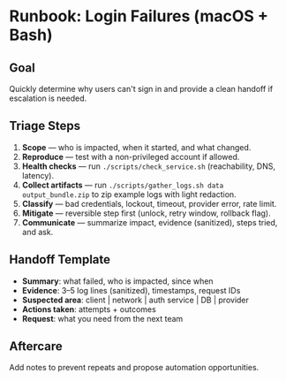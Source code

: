 # Runbook: Login Failures (macOS + Bash)

## Goal
Quickly determine why users can't sign in and provide a clean handoff if escalation is needed.

## Triage Steps
1. **Scope** — who is impacted, when it started, and what changed.
2. **Reproduce** — test with a non-privileged account if allowed.
3. **Health checks** — run `./scripts/check_service.sh` (reachability, DNS, latency).
4. **Collect artifacts** — run `./scripts/gather_logs.sh data output_bundle.zip` to zip example logs with light redaction.
5. **Classify** — bad credentials, lockout, timeout, provider error, rate limit.
6. **Mitigate** — reversible step first (unlock, retry window, rollback flag).
7. **Communicate** — summarize impact, evidence (sanitized), steps tried, and ask.

## Handoff Template
- **Summary**: what failed, who is impacted, since when
- **Evidence**: 3–5 log lines (sanitized), timestamps, request IDs
- **Suspected area**: client | network | auth service | DB | provider
- **Actions taken**: attempts + outcomes
- **Request**: what you need from the next team

## Aftercare
Add notes to prevent repeats and propose automation opportunities.
